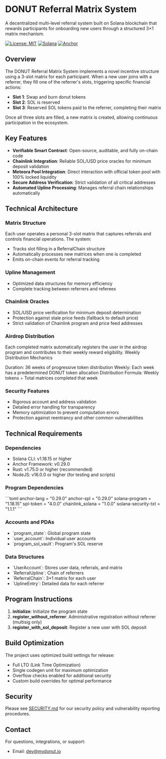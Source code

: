 # DONUT Referral Matrix System

A decentralized multi-level referral system built on Solana blockchain that rewards participants for onboarding new users through a structured 3×1 matrix mechanism.

[![License: MIT](https://img.shields.io/badge/License-MIT-yellow.svg)](https://opensource.org/licenses/MIT)
[![Solana](https://img.shields.io/badge/Solana-v1.18.15-blue)](https://solana.com/)
[![Anchor](https://img.shields.io/badge/Anchor-v0.29.0-blue)](https://github.com/coral-xyz/anchor)

## Overview

The DONUT Referral Matrix System implements a novel incentive structure using a 3-slot matrix for each participant. When a new user joins with a referrer, they fill one of the referrer's slots, triggering specific financial actions:

- **Slot 1**: Swap and burn donut tokens
- **Slot 2**: SOL is reserved
- **Slot 3**: Reserved SOL tokens paid to the referrer, completing their matrix

Once all three slots are filled, a new matrix is created, allowing continuous participation in the ecosystem.

## Key Features

- **Verifiable Smart Contract**: Open-source, auditable, and fully on-chain code
- **Chainlink Integration**: Reliable SOL/USD price oracles for minimum deposit validation
- **Meteora Pool Integration**: Direct interaction with official token pool with 100% locked liquidity
- **Secure Address Verification**: Strict validation of all critical addresses
- **Automated Upline Processing**: Manages referral chain relationships automatically

## Technical Architecture

### Matrix Structure

Each user operates a personal 3-slot matrix that captures referrals and controls financial operations. The system:

- Tracks slot filling in a ReferralChain structure
- Automatically processes new matrices when one is completed
- Emits on-chain events for referral tracking

### Upline Management

- Optimized data structures for memory efficiency
- Complete tracking between referrers and referees

### Chainlink Oracles

- SOL/USD price verification for minimum deposit determination
- Protection against stale price feeds (fallback to default price)
- Strict validation of Chainlink program and price feed addresses

### Airdrop Distribution

Each completed matrix automatically registers the user in the airdrop program and contributes to their weekly reward eligibility.
Weekly Distribution Mechanics

Duration: 36 weeks of progressive token distribution
Weekly: Each week has a predetermined DONUT token allocation
Distribution Formula: Weekly tokens ÷ Total matrices completed that week

### Security Features

- Rigorous account and address validation
- Detailed error handling for transparency
- Memory optimization to prevent computation errors
- Protection against reentrancy and other common vulnerabilities

## Technical Requirements

### Dependencies

- Solana CLI: v1.18.15 or higher
- Anchor Framework: v0.29.0
- Rust: v1.75.0 or higher (recommended)
- NodeJS: v16.0.0 or higher (for testing and scripts)

### Program Dependencies

\`\`\`toml
anchor-lang = "0.29.0"
anchor-spl = "0.29.0"
solana-program = "1.18.15"
spl-token = "4.0.0"
chainlink_solana = "1.0.0"
solana-security-txt = "1.1.1"
\`\`\`

### Accounts and PDAs

- \`program_state\`: Global program state
- \`user_account\`: Individual user accounts
- \`program_sol_vault\`: Program's SOL reserve

### Data Structures

- \`UserAccount\`: Stores user data, referrals, and matrix
- \`ReferralUpline\`: Chain of referrers
- \`ReferralChain\`: 3×1 matrix for each user
- \`UplineEntry\`: Detailed data for each referrer

## Program Instructions

1. **initialize**: Initialize the program state
2. **register_without_referrer**: Administrative registration without referrer (multisig only)
3. **register_with_sol_deposit**: Register a new user with SOL deposit

## Build Optimization

The project uses optimized build settings for release:

- Full LTO (Link Time Optimization)
- Single codegen unit for maximum optimization
- Overflow checks enabled for additional security
- Custom build overrides for optimal performance

## Security

Please see [SECURITY.md](./SECURITY.md) for our security policy and vulnerability reporting procedures.

## Contact

For questions, integrations, or support:

- Email: dev@mydonut.io
